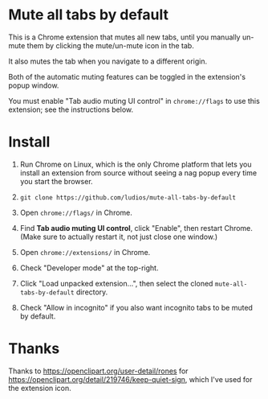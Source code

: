 Mute all tabs by default
===
This is a Chrome extension that mutes all new tabs, until you manually un-mute
them by clicking the mute/un-mute icon in the tab.

It also mutes the tab when you navigate to a different origin.

Both of the automatic muting features can be toggled in the extension's popup
window.

You must enable "Tab audio muting UI control" in `chrome://flags` to use this
extension; see the instructions below.


Install
===
1.	Run Chrome on Linux, which is the only Chrome platform that lets you install an
	extension from source without seeing a nag popup every time you start the browser.

2.	`git clone https://github.com/ludios/mute-all-tabs-by-default`

3.	Open `chrome://flags/` in Chrome.

4.	Find <b>Tab audio muting UI control</b>, click "Enable", then restart Chrome.
	(Make sure to actually restart it, not just close one window.)

5.	Open `chrome://extensions/` in Chrome.

6.	Check "Developer mode" at the top-right.

7.	Click "Load unpacked extension...", then select the cloned `mute-all-tabs-by-default` directory.

8.	Check "Allow in incognito" if you also want incognito tabs to be muted by default.


Thanks
===
Thanks to https://openclipart.org/user-detail/rones for
https://openclipart.org/detail/219746/keep-quiet-sign, which I've used for the extension icon.
